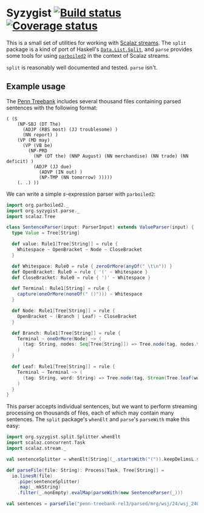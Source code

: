# Syzygist [![Build status](https://img.shields.io/travis/travisbrown/syzygist/master.svg)](http://travis-ci.org/travisbrown/syzygist) [![Coverage status](https://img.shields.io/coveralls/travisbrown/syzygist/master.svg)](https://coveralls.io/r/travisbrown/syzygist?branch=master)

This is a small set of utilities for working with
[Scalaz streams](https://github.com/scalaz/scalaz-stream).
The `split` package is a kind of port of Haskell's
[`Data.List.Split`](http://hackage.haskell.org/package/split-0.1.1/docs/Data-List-Split.html),
and `parse` provides some tools for using
[`parboiled2`](http://hackage.haskell.org/package/split-0.1.1/docs/Data-List-Split.html)
in the context of Scalaz streams.

`split` is reasonably well documented and tested. `parse` isn't.

## Example usage

The [Penn Treebank](http://www.cis.upenn.edu/~treebank/) includes several
thousand files containing parsed sentences with the following format:

```
( (S 
    (NP-SBJ (DT The) 
      (ADJP (RBS most) (JJ troublesome) )
      (NN report) )
    (VP (MD may) 
      (VP (VB be) 
        (NP-PRD 
          (NP (DT the) (NNP August) (NN merchandise) (NN trade) (NN deficit) )
          (ADJP (JJ due) 
            (ADVP (IN out) )
            (NP-TMP (NN tomorrow) )))))
    (. .) ))
```

We can write a simple _s_-expression parser with `parboiled2`:

``` scala
import org.parboiled2._
import org.syzygist.parse._
import scalaz.Tree

class SentenceParser(input: ParserInput) extends ValueParser(input) {
  type Value = Tree[String]

  def value: Rule1[Tree[String]] = rule {
    Whitespace ~ OpenBracket ~ Node ~ CloseBracket
  }

  def Whitespace: Rule0 = rule { zeroOrMore(anyOf(" \t\n")) }
  def OpenBracket: Rule0 = rule { '(' ~ Whitespace }
  def CloseBracket: Rule0 = rule { ')' ~ Whitespace }

  def Terminal: Rule1[String] = rule {
    capture(oneOrMore(noneOf(" ()"))) ~ Whitespace
  }

  def Node: Rule1[Tree[String]] = rule {
    OpenBracket ~ (Branch | Leaf) ~ CloseBracket
  }

  def Branch: Rule1[Tree[String]] = rule {
    Terminal ~ oneOrMore(Node) ~> (
      (tag: String, nodes: Seq[Tree[String]]) => Tree.node(tag, nodes.toStream)
    )
  }

  def Leaf: Rule1[Tree[String]] = rule {
    Terminal ~ Terminal ~> (
      (tag: String, word: String) => Tree.node(tag, Stream(Tree.leaf(word)))
    )
  }
}
```

This parser accepts individual sentences, but we want to perform streaming
processing on thousands of files, each of which may contain many sentences. The
`split` package's `whenElt` and `parse`'s `parseWith` make this easy:

``` scala
import org.syzygist.split.Splitter.whenElt
import scalaz.concurrent.Task
import scalaz.stream._

val sentenceSplitter = whenElt[String](_.startsWith("(")).keepDelimsL.split

def parseFile(file: String): Process[Task, Tree[String]] =
  io.linesR(file)
    .pipe(sentenceSplitter)
    .map(_.mkString)
    .filter(_.nonEmpty).evalMap(parseWith(new SentenceParser(_)))

val sentences = parseFile("penn-treebank-rel3/parsed/mrg/wsj/24/wsj_2400.mrg")
```
